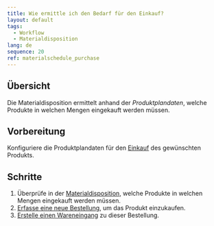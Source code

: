 ```yaml
---
title: Wie ermittle ich den Bedarf für den Einkauf?
layout: default
tags:
  - Workflow
  - Materialdisposition
lang: de
sequence: 20
ref: materialschedule_purchase
---
```


## Übersicht
Die Materialdisposition ermittelt anhand der *Produktplandaten*, welche Produkte in welchen Mengen eingekauft werden müssen.

## Vorbereitung
Konfiguriere die Produktplandaten für den [Einkauf](Produktplandaten#einkauf) des gewünschten Produkts.

## Schritte
1. Überprüfe in der [Materialdisposition](Menu), welche Produkte in welchen Mengen eingekauft werden müssen.
1. [Erfasse eine neue Bestellung](Bestellung_erfassen), um das Produkt einzukaufen.
1. [Erstelle einen Wareneingang](Zu_Bestellung_Wareneingang_erstellen) zu dieser Bestellung.
